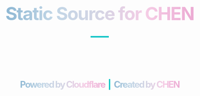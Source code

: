 <style>a{color: #1aad19;text-decoration: none;}</style>

<br/>

<br/>

<br/>

<br/>

<br/>

<br/>

<div align='center' id='demo'>
    <font size='8'>
        <font style=
'letter-spacing:-2px;
background-image:-webkit-linear-gradient(left,#8db7d3,#c1d6e6,#d4d4e4,#f5cce5,#ecaad3);
-webkit-background-clip:text;
-webkit-text-fill-color:transparent;'>
            <b>Static Source for CHEN
</b>
     </font>
    </font>
</div>


<div align='center' ><font size='8' color= '#03c3c4'>—</font></div>

<br/>

<br/>

<br/>

<br/>

<br/>

<div align='center' id='demo'>
    <font size='5'>
        <font style=
'letter-spacing:-2px;
background-image:-webkit-linear-gradient(left,#8db7d3,#c1d6e6,#d4d4e4,#f5cce5,#ecaad3);
-webkit-background-clip:text;
-webkit-text-fill-color:transparent;'>
            <b>Powered by <a href="https://dash.cloudflare.com/">Cloudflare</a>
</b>
     </font>
        <font size='5'>
            <font size='5' color= '#03c3c4'><b>&thinsp;|</b></font>
        <font style=
'letter-spacing:-2px;
background-image:-webkit-linear-gradient(left,#8db7d3,#c1d6e6,#d4d4e4,#f5cce5,#ecaad3);
-webkit-background-clip:text;
-webkit-text-fill-color:transparent;'>
            <b>Created by <a href="https://chenchen1001.gitee.io/">CHEN</a>
</b>
     </font>
</div>
